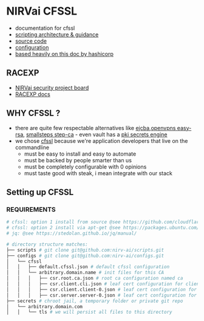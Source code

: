 # NIRVai CFSSL

- documentation for cfssl
- [scripting architecture & guidance](.scripts/README.md)
- [source code](https://github.com/nirv-ai/scripts/blob/develop/cloudflare/script.ssl.sh)
- [configuration](https://github.com/nirv-ai/configs/tree/develop/cfssl)
- [based heavily on this doc by hashicorp](https://developer.hashicorp.com/nomad/tutorials/transport-security/security-enable-tls)

## RACEXP

- [NIRVai security project board](https://github.com/orgs/nirv-ai/projects/6/views/1?filterQuery=repo%3A%22nirv-ai%2Fsecurity%22)
- [RACEXP docs](https://github.com/noahehall/theBookOfNoah/blob/master/0current/architectural%20thinking/0racexp.md)

## WHY CFSSL ?

- there are quite few respectable alternatives like [ejcba](https://www.ejbca.org/),[openvpns easy-rsa](https://github.com/OpenVPN/easy-rsa), [smallsteps step-ca](https://github.com/smallstep/certificates) - even vault has a [pki secrets engine](https://developer.hashicorp.com/vault/docs/secrets/pki)
- we chose [cfssl](https://blog.cloudflare.com/introducing-cfssl/) because we're application developers that live on the commandline
  - must be easy to install and easy to automate
  - must be backed by people smarter than us
  - must be completely configurable with 0 opinions
  - must taste good with steak, i mean integrate with our stack

## Setting up CFSSL

### REQUIREMENTS

```sh
# cfssl: option 1 install from source @see https://github.com/cloudflare/cfssl
# cfssl: option 2 install via apt-get @see https://packages.ubuntu.com/search?keywords=golang-cfssl
# jq: @see https://stedolan.github.io/jq/manual/

# directory structure matches:
├── scripts # git clone git@github.com:nirv-ai/scripts.git
├── configs # git clone git@github.com:nirv-ai/configs.git
│   └── cfssl
│   │   ├── default.cfssl.json # default cfssl configuration
│   │   └── arbitrary.domain.name # init files for this CA
│   │   │   ├── csr.root.ca.json # root ca configuration named ca
│   │   │   ├── csr.client.cli.json # leaf cert configuration for client named cli
│   │   │   ├── csr.client.client-0.json # leaf cert configuration for client named client-0
│   │   │   ├── csr.server.server-0.json # leaf cert configuration for server named server-0
├── secrets # chroot jail, a temporary folder or private git repo
│   └── arbitrary.domain.com
│   │   └── tls # we will persist all files to this directory

```
